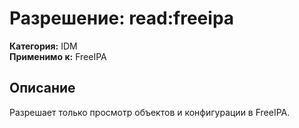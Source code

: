# Разрешение: read:freeipa

**Категория:** IDM  
**Применимо к:** FreeIPA

## Описание
Разрешает только просмотр объектов и конфигурации в FreeIPA.
